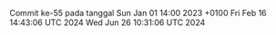 Commit ke-55 pada tanggal Sun Jan 01 14:00 2023 +0100
Fri Feb 16 14:43:06 UTC 2024
Wed Jun 26 10:31:06 UTC 2024
